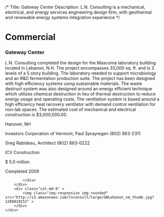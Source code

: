 /*
Title: Gateway Center
Description: L.N. Consulting is a mechanical, electrical, and energy services engineering design firm, with geothermal and renewable energy systems integration experience
*/

# Commercial

<div>
	<div class="row">
		<div class="col-md-6" >
			<div class="well" >
				<h3>Gateway Center</h3>
				<p>
   
   L.N. Consulting completed the design for the Mascoma laboratory building located in Lebanon, N.H.  The project encompasses 33,000 sq. ft. and is 3 levels of a 5 story building.  The laboratory needed to support microbiology and an R&D fermentation production suite.  The project has been designed with high efficiency systems using sustainable materials.  The waste destruct system was also designed around an energy efficient technique which utilizes chemical destruction in lieu of thermal destruction to reduce energy usage and operating costs.  The ventilation system is based around a high efficiency heat recovery ventilator with demand control ventilation for non-lab spaces.  The estimated cost of mechanical and electrical construction is $3,000,000.00.
</p>
				<p>Hanover, NH</p>
				<p>Investors Corporation of Vermont, Paul Sprayregen (802) 863-2311</p>
				<p>Greg Rabideau, Architect (802) 863-0222</p>
				<p>ICV Construction</p>
				<p>$ 5.0 million</p>
				<p>Completed 2009</p>
				<p></p>
				
			</div>
		</div>
		<div class="col-md-6" >
			<img class="img-responsive img-rounded" src="http://s3.amazonaws.com/lnconsult/large/GWLebanon_sm_thumb.jpg?1288019152" >
		</div>
	</div>
</div>